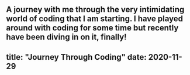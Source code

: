 A journey with me through the very intimidating world of coding that I am starting. I have played around with coding for some time but recently have been diving in on it, finally!
---
title: "Journey Through Coding"
date: 2020-11-29
---

